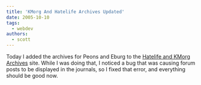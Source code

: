 ```yaml
---
title: 'KMorg And Hatelife Archives Updated'
date: 2005-10-10
tags:
  - webdev
authors:
  - scott
---
```


Today I added the archives for Peons and Eburg to the [Hatelife and KMorg Archives](http://spaceninja.com/hatelife/) site. While I was doing that, I noticed a bug that was causing forum posts to be displayed in the journals, so I fixed that error, and everything should be good now.

